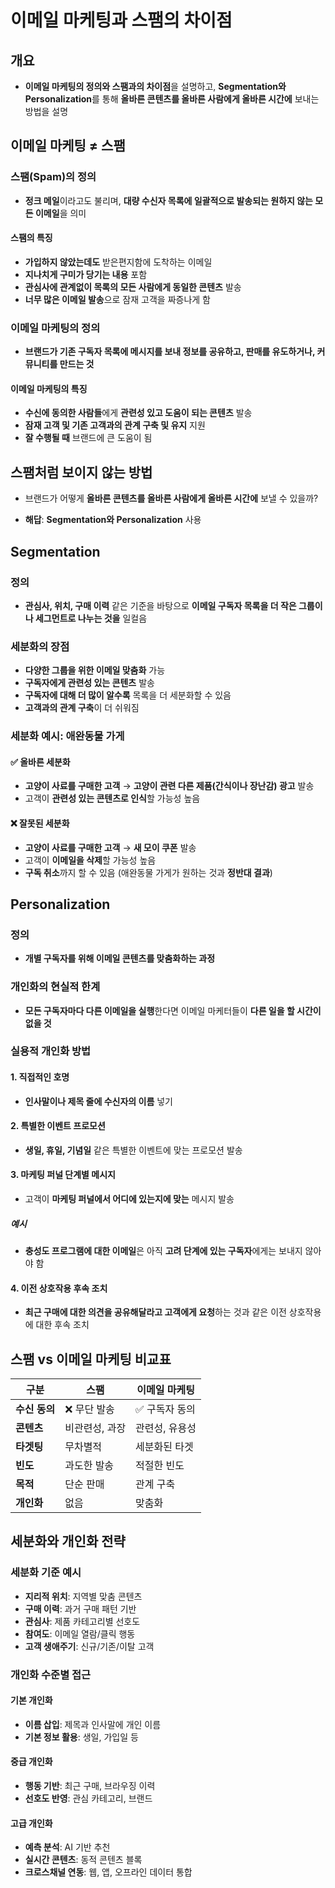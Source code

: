 # 이메일 마케팅과 스팸의 차이점

## 개요
- **이메일 마케팅의 정의와 스팸과의 차이점**을 설명하고, **Segmentation와 Personalization**를 통해 **올바른 콘텐츠를 올바른 사람에게 올바른 시간에** 보내는 방법을 설명

## 이메일 마케팅 ≠ 스팸

### 스팸(Spam)의 정의
- **정크 메일**이라고도 불리며, **대량 수신자 목록에 일괄적으로 발송되는 원하지 않는 모든 이메일**을 의미

#### 스팸의 특징
- **가입하지 않았는데도** 받은편지함에 도착하는 이메일
- **지나치게 구미가 당기는 내용** 포함
- **관심사에 관계없이 목록의 모든 사람에게 동일한 콘텐츠** 발송
- **너무 많은 이메일 발송**으로 잠재 고객을 짜증나게 함

### 이메일 마케팅의 정의
- **브랜드가 기존 구독자 목록에 메시지를 보내 정보를 공유하고, 판매를 유도하거나, 커뮤니티를 만드는 것**

#### 이메일 마케팅의 특징
- **수신에 동의한 사람들**에게 **관련성 있고 도움이 되는 콘텐츠** 발송
- **잠재 고객 및 기존 고객과의 관계 구축 및 유지** 지원
- **잘 수행될 때** 브랜드에 큰 도움이 됨

## 스팸처럼 보이지 않는 방법

- 브랜드가 어떻게 **올바른 콘텐츠를 올바른 사람에게 올바른 시간에** 보낼 수 있을까?

- **해답**: **Segmentation와 Personalization** 사용

## Segmentation

### 정의
- **관심사, 위치, 구매 이력** 같은 기준을 바탕으로 **이메일 구독자 목록을 더 작은 그룹이나 세그먼트로 나누는 것을** 일컬음

### 세분화의 장점
- **다양한 그룹을 위한 이메일 맞춤화** 가능
- **구독자에게 관련성 있는 콘텐츠** 발송
- **구독자에 대해 더 많이 알수록** 목록을 더 세분화할 수 있음
- **고객과의 관계 구축**이 더 쉬워짐

### 세분화 예시: 애완동물 가게
#### ✅ 올바른 세분화
- **고양이 사료를 구매한 고객** → **고양이 관련 다른 제품(간식이나 장난감) 광고** 발송
- 고객이 **관련성 있는 콘텐츠로 인식**할 가능성 높음

#### ❌ 잘못된 세분화  
- **고양이 사료를 구매한 고객** → **새 모이 쿠폰** 발송
- 고객이 **이메일을 삭제**할 가능성 높음
- **구독 취소**까지 할 수 있음 (애완동물 가게가 원하는 것과 **정반대 결과**)

## Personalization

### 정의
- **개별 구독자를 위해 이메일 콘텐츠를 맞춤화하는 과정**

### 개인화의 현실적 한계
- **모든 구독자마다 다른 이메일을 실행**한다면 이메일 마케터들이 **다른 일을 할 시간이 없을 것**

### 실용적 개인화 방법

#### 1. 직접적인 호명
- **인사말이나 제목 줄에 수신자의 이름** 넣기

#### 2. 특별한 이벤트 프로모션
- **생일, 휴일, 기념일** 같은 특별한 이벤트에 맞는 프로모션 발송

#### 3. 마케팅 퍼널 단계별 메시지
- 고객이 **마케팅 퍼널에서 어디에 있는지에 맞는** 메시지 발송

##### 예시
- **충성도 프로그램에 대한 이메일**은 아직 **고려 단계에 있는 구독자**에게는 보내지 않아야 함

#### 4. 이전 상호작용 후속 조치
- **최근 구매에 대한 의견을 공유해달라고 고객에게 요청**하는 것과 같은 이전 상호작용에 대한 후속 조치

## 스팸 vs 이메일 마케팅 비교표

| 구분 | 스팸 | 이메일 마케팅 |
|------|------|---------------|
| **수신 동의** | ❌ 무단 발송 | ✅ 구독자 동의 |
| **콘텐츠** | 비관련성, 과장 | 관련성, 유용성 |
| **타겟팅** | 무차별적 | 세분화된 타겟 |
| **빈도** | 과도한 발송 | 적절한 빈도 |
| **목적** | 단순 판매 | 관계 구축 |
| **개인화** | 없음 | 맞춤화 |

## 세분화와 개인화 전략

### 세분화 기준 예시
- **지리적 위치**: 지역별 맞춤 콘텐츠
- **구매 이력**: 과거 구매 패턴 기반
- **관심사**: 제품 카테고리별 선호도
- **참여도**: 이메일 열람/클릭 행동
- **고객 생애주기**: 신규/기존/이탈 고객

### 개인화 수준별 접근

#### 기본 개인화
- **이름 삽입**: 제목과 인사말에 개인 이름
- **기본 정보 활용**: 생일, 가입일 등

#### 중급 개인화  
- **행동 기반**: 최근 구매, 브라우징 이력
- **선호도 반영**: 관심 카테고리, 브랜드

#### 고급 개인화
- **예측 분석**: AI 기반 추천
- **실시간 콘텐츠**: 동적 콘텐츠 블록
- **크로스채널 연동**: 웹, 앱, 오프라인 데이터 통합
